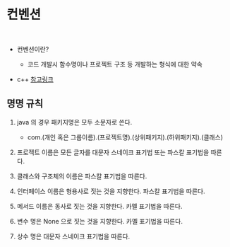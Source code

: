 # 컨벤션

</br>

- 컨벤션이란?

  - 코드 개발시 함수명이나 프로젝트 구조 등 개발하는 형식에 대한 약속

- c++ [참고링크](https://docs.popekim.com/ko/coding-standards/cpp)

## 명명 규칙

1. java 의 경우 패키지명은 모두 소문자로 쓴다.

   - com.(개인 혹은 그룹이름).(프로젝트명).(상위패키지).(하위패키지).(클래스)

2. 프로젝트 이름은 모든 글자를 대문자 스네이크 표기법 또는 파스칼 표기법을 따른다.
3. 클래스와 구조체의 이름은 파스칼 표기법을 따른다.
4. 인터페이스 이름은 형용사로 짓는 것을 지향한다. 파스칼 표기법을 따른다.
5. 메서드 이름은 동사로 짓는 것을 지향한다. 카멜 표기법을 따른다.
6. 변수 명은 None 으로 짓는 것을 지향한다. 카멜 표기법을 따른다.
7. 상수 명은 대문자 스네이크 표기법을 따른다.
